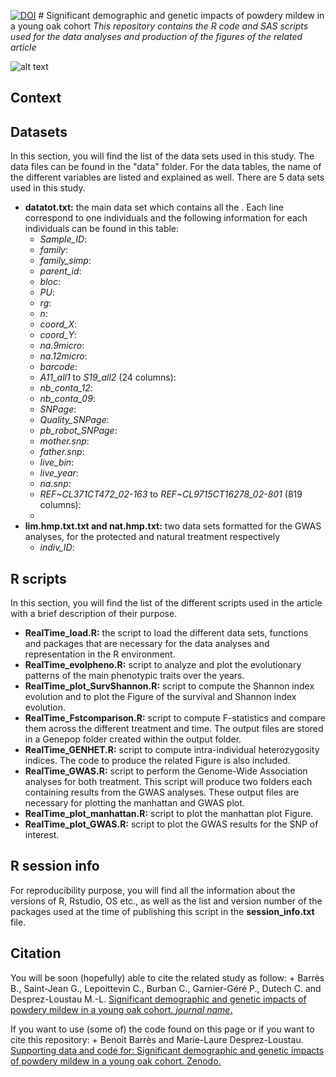 [![DOI](https://zenodo.org/badge/41293576.svg)](https://zenodo.org/badge/latestdoi/41293576) \# Significant demographic and genetic impacts of powdery mildew in a young oak cohort *This repository contains the R code and SAS scripts used for the data analyses and production of the figures of the related article*

![alt text](https://am3pap005files.storage.live.com/y4mXUw4rIo7I6I-UHrfoPc32YcaZYoOIM_R2-WK8ZLDnMrfurYfJ5FV2WjlTIh_idbaCJMyDFBGPAnA3lwmFOaY_6M5ra2vfzfOiobz1ENwdeA1QbGCTFYXnkZznKUDZXRVNRsXyB7KCZzHJLIFI1B8rqivCd0_12NtVbUs-X7a5FWMEHdFaMUfnwWvsiDjm8JU?width=1584&height=588&cropmode=none)

## Context

## Datasets

In this section, you will find the list of the data sets used in this study. The data files can be found in the "data" folder. For the data tables, the name of the different variables are listed and explained as well. There are 5 data sets used in this study.

-   **datatot.txt:** the main data set which contains all the . Each line correspond to one individuals and the following information for each individuals can be found in this table:
    -   *Sample_ID*:
    -   *family*:
    -   *family_simp*:
    -   *parent_id*:
    -   *bloc*:
    -   *PU*:
    -   *rg*:
    -   *n*:
    -   *coord_X*:
    -   *coord_Y*:
    -   *na.9micro*:
    -   *na.12micro*:
    -   *barcode*:
    -   *A11_all1* to *S19_all2* (24 columns):
    -   *nb_conta_12*:
    -   *nb_conta_09*:
    -   *SNPage*:
    -   *Quality_SNPage*:
    -   *pb_robot_SNPage*:
    -   *mother.snp*:
    -   *father.snp*:
    -   *live_bin*:
    -   *live_year*:
    -   *na.snp*:
    -   *REF\~CL371CT472_02-163* to *REF\~CL9715CT16278_02-801* (819 columns):
    -   
-   **lim.hmp.txt.txt and nat.hmp.txt:** two data sets formatted for the GWAS analyses, for the protected and natural treatment respectively
    -   *indiv_ID*:

## R scripts

In this section, you will find the list of the different scripts used in the article with a brief description of their purpose.

-   **RealTime_load.R:** the script to load the different data sets, functions and packages that are necessary for the data analyses and representation in the R environment.
-   **RealTime_evolpheno.R:** script to analyze and plot the evolutionary patterns of the main phenotypic traits over the years.
-   **RealTime_plot_SurvShannon.R:** script to compute the Shannon index evolution and to plot the Figure of the survival and Shannon index evolution.
-   **RealTime_Fstcomparison.R:** script to compute F-statistics and compare them across the different treatment and time. The output files are stored in a Genepop folder created within the output folder.
-   **RealTime_GENHET.R:** script to compute intra-individual heterozygosity indices. The code to produce the related Figure is also included.
-   **RealTime_GWAS.R:** script to perform the Genome-Wide Association analyses for both treatment. This script will produce two folders each containing results from the GWAS analyses. These output files are necessary for plotting the manhattan and GWAS plot.
-   **RealTime_plot_manhattan.R:** script to plot the manhattan plot Figure.
-   **RealTime_plot_GWAS.R:** script to plot the GWAS results for the SNP of interest.

## R session info

For reproducibility purpose, you will find all the information about the versions of R, Rstudio, OS etc., as well as the list and version number of the packages used at the time of publishing this script in the **session_info.txt** file.

## Citation

You will be soon (hopefully) able to cite the related study as follow: + Barrès B., Saint-Jean G., Lepoittevin C., Burban C., Garnier-Géré P., Dutech C. and Desprez-Loustau M.-L. [Significant demographic and genetic impacts of powdery mildew in a young oak cohort. *journal name*.](https://)

If you want to use (some of) the code found on this page or if you want to cite this repository: + Benoit Barrès and Marie-Laure Desprez-Loustau. [Supporting data and code for: Significant demographic and genetic impacts of powdery mildew in a young oak cohort. Zenodo.](https://zenodo.org/badge/latestdoi/sss)
